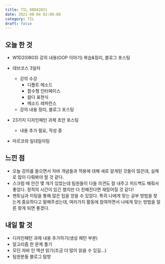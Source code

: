 ```yaml
---
title: TIL_08042021
date: 2021-08-04 02:08:88
category: TIL
draft: false
---
```


## 오늘 한 것

- W1D2(0803) 강의 내용(OOP 이야기) 복습&정리, 블로그 포스팅

- 데브코스 3일차
  - 강의 수강
    - 디폴트 메소드
    - 함수형 인터페이스
    - 람다 표현식
    - 메소드 레퍼런스
  - 강의 내용 정리, 블로그 포스팅

- 23가지 디자인패턴 과제 초안 포스팅
  - 내용 추가 필요, 작성 중

- 마르코와 일대일미팅

## 느낀 점

- 오늘 강의를 들으면서 자바 개념들과 적용에 대해 새로 알게된 것들이 많은데, 실제로 많이 다뤄봐야 할 것 같다.
- 스크럼 때 안건 몇 개가 있었는데 팀원들이 다들 의견도 잘 내주고 피드백도 해줘서 좋았다. 정적의 시간이 있긴 했지만 더 친해진다면 재밌어질 것 같다!
- 멘토님과 미팅을 통해 많은 팁을 얻을 수 있었다. 특히 나에게 맞는 공부 방법을 찾는게 중요하다고 말해주셨는데, 여러가지 활동에 참여하면서 나에게 맞는 방법을 얼른 찾게 되면 좋겠다.

## 내일 할 것

- 디자인패턴 과제 내용 추가하기(생성 패턴 부분)
- 알고리즘 한 문제 풀기
- 모던 자바 인 액션 읽기(조금 더 많이 읽을 수 있길...)
- 팀원분들 블로그 탐방